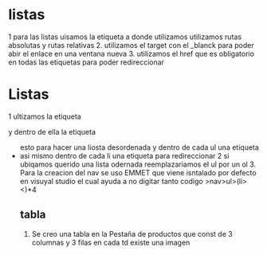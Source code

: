 # listas
1 para las listas uisamos la etiqueta a donde utilizamos utilizamos rutas absolutas y rutas relativas
2. utilizamos el target con el _blanck para poder abir el enlace en una ventana nueva 
3. utilizamos el href que es obligatorio en todas las etiquetas <a> para poder redireccionar 
# Listas 
1 ultizamos la etiqueta <nav> y dentro de ella la etiqueta <ul> esto para hacer una liosta desordenada y dentro de cada ul una etiqueta <li> asi mismo dentro de cada li una 
etiqueta <a> para redireccionar 
2 si ubiqamos querido una lista odernada reemplazariamos el ul por un ol
3. Para la creacion del nav se uso EMMET que viene isntalado por defecto en visuyal studio el cual ayuda a no digitar tanto codigo >nav>ul>(li><)*4
# tabla
1. Se creo una tabla en la Pestaña de productos que const de 3 columnas y 3 filas en cada td existe una imagen 
